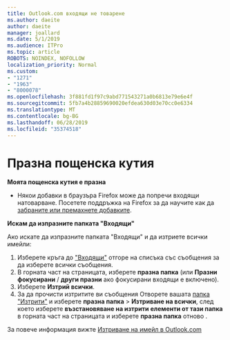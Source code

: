 ```yaml
---
title: Outlook.com входящи не товарене
ms.author: daeite
author: daeite
manager: joallard
ms.date: 5/1/2019
ms.audience: ITPro
ms.topic: article
ROBOTS: NOINDEX, NOFOLLOW
localization_priority: Normal
ms.custom:
- "1271"
- "1963"
- "8000078"
ms.openlocfilehash: 3f881fd1f97c9abd771543271a0b6813e79e6e4f
ms.sourcegitcommit: 5fb7a4b28859690020efdea630d03e70cc0e6334
ms.translationtype: MT
ms.contentlocale: bg-BG
ms.lasthandoff: 06/28/2019
ms.locfileid: "35374518"
---
```

# <a name="empty-inbox"></a>Празна пощенска кутия

**Моята пощенска кутия е празна**

- Някои добавки в браузъра Firefox може да попречи входящи натоварване. Посетете поддръжка на Firefox за да научите как да [забраните или премахнете добавките](https://support.mozilla.org/kb/disable-or-remove-add-ons).

**Искам да изпразните папката "Входящи"**

Ако искате да изпразните папката "Входящи" и да изтриете всички имейли:

1. Изберете кръга до ["Входящи"](https://outlook.live.com/mail/inbox) отгоре на списъка със съобщения за да изберете всички съобщения.
1. В горната част на страницата, изберете **празна папка** (или **Празни фокусирани** / **други празни** ако фокусирани входящи е включено).
1. Изберете **Изтрий всички**.
1. За да прочисти изтритите ви съобщения Отворете вашата [папка "Изтрити"](https://outlook.live.com/mail/deleteditems) и изберете **празна папка** > **Изтриване на всички**, след което изберете **възстановяване на изтрити елементи от тази папка** в горната част на страницата и изберете **празна папка** отново .

За повече информация вижте [Изтриване на имейл в Outlook.com](https://support.office.com/article/a9b63739-5392-412a-8e9a-d4b02708dee4)